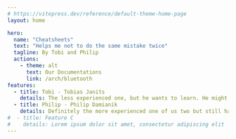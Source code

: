 ```yaml
---
# https://vitepress.dev/reference/default-theme-home-page
layout: home

hero:
  name: "Cheatsheets"
  text: "Helps me not to do the same mistake twice"
  tagline: By Tobi and Philip
  actions:
    - theme: alt
      text: Our Documentations
      link: /arch/bluetooth
features:
  - title: Tobi - Tobias Janits
    details: The less experienced one, but he wants to learn. He might not always have paid attention in school but got the spirit to become a good developer and expand his knowledge in verious topics.
  - title: Philip - Philip Damianik
    details: Definitely the more experienced one of us two but still has a lot to learn. He is the unpaid lector and assistend for his teammate and started studying software-development three years ealier than Tobi.
#  - title: Feature C
#    details: Lorem ipsum dolor sit amet, consectetur adipiscing elit
---
```


